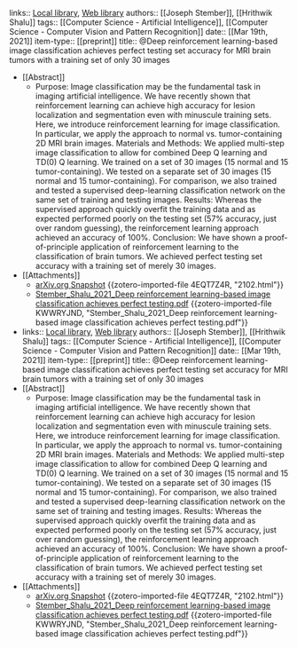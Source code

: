 links:: [Local library](zotero://select/library/items/5X6FVFJC), [Web library](https://www.zotero.org/users/8746250/items/5X6FVFJC)
authors:: [[Joseph Stember]], [[Hrithwik Shalu]]
tags:: [[Computer Science - Artificial Intelligence]], [[Computer Science - Computer Vision and Pattern Recognition]]
date:: [[Mar 19th, 2021]]
item-type:: [[preprint]]
title:: @Deep reinforcement learning-based image classification achieves perfect testing set accuracy for MRI brain tumors with a training set of only 30 images

- [[Abstract]]
	- Purpose: Image classification may be the fundamental task in imaging artificial intelligence. We have recently shown that reinforcement learning can achieve high accuracy for lesion localization and segmentation even with minuscule training sets. Here, we introduce reinforcement learning for image classification. In particular, we apply the approach to normal vs. tumor-containing 2D MRI brain images. Materials and Methods: We applied multi-step image classification to allow for combined Deep Q learning and TD(0) Q learning. We trained on a set of 30 images (15 normal and 15 tumor-containing). We tested on a separate set of 30 images (15 normal and 15 tumor-containing). For comparison, we also trained and tested a supervised deep-learning classification network on the same set of training and testing images. Results: Whereas the supervised approach quickly overfit the training data and as expected performed poorly on the testing set (57% accuracy, just over random guessing), the reinforcement learning approach achieved an accuracy of 100%. Conclusion: We have shown a proof-of-principle application of reinforcement learning to the classification of brain tumors. We achieved perfect testing set accuracy with a training set of merely 30 images.
- [[Attachments]]
	- [arXiv.org Snapshot](https://arxiv.org/abs/2102.02895) {{zotero-imported-file 4EQT7Z4R, "2102.html"}}
	- [Stember_Shalu_2021_Deep reinforcement learning-based image classification achieves perfect testing.pdf](https://arxiv.org/pdf/2102.02895.pdf) {{zotero-imported-file KWWRYJND, "Stember_Shalu_2021_Deep reinforcement learning-based image classification achieves perfect testing.pdf"}}
- links:: [Local library](zotero://select/library/items/5X6FVFJC), [Web library](https://www.zotero.org/users/8746250/items/5X6FVFJC)
  authors:: [[Joseph Stember]], [[Hrithwik Shalu]]
  tags:: [[Computer Science - Artificial Intelligence]], [[Computer Science - Computer Vision and Pattern Recognition]]
  date:: [[Mar 19th, 2021]]
  item-type:: [[preprint]]
  title:: @Deep reinforcement learning-based image classification achieves perfect testing set accuracy for MRI brain tumors with a training set of only 30 images
- [[Abstract]]
	- Purpose: Image classification may be the fundamental task in imaging artificial intelligence. We have recently shown that reinforcement learning can achieve high accuracy for lesion localization and segmentation even with minuscule training sets. Here, we introduce reinforcement learning for image classification. In particular, we apply the approach to normal vs. tumor-containing 2D MRI brain images. Materials and Methods: We applied multi-step image classification to allow for combined Deep Q learning and TD(0) Q learning. We trained on a set of 30 images (15 normal and 15 tumor-containing). We tested on a separate set of 30 images (15 normal and 15 tumor-containing). For comparison, we also trained and tested a supervised deep-learning classification network on the same set of training and testing images. Results: Whereas the supervised approach quickly overfit the training data and as expected performed poorly on the testing set (57% accuracy, just over random guessing), the reinforcement learning approach achieved an accuracy of 100%. Conclusion: We have shown a proof-of-principle application of reinforcement learning to the classification of brain tumors. We achieved perfect testing set accuracy with a training set of merely 30 images.
- [[Attachments]]
	- [arXiv.org Snapshot](https://arxiv.org/abs/2102.02895) {{zotero-imported-file 4EQT7Z4R, "2102.html"}}
	- [Stember_Shalu_2021_Deep reinforcement learning-based image classification achieves perfect testing.pdf](https://arxiv.org/pdf/2102.02895.pdf) {{zotero-imported-file KWWRYJND, "Stember_Shalu_2021_Deep reinforcement learning-based image classification achieves perfect testing.pdf"}}